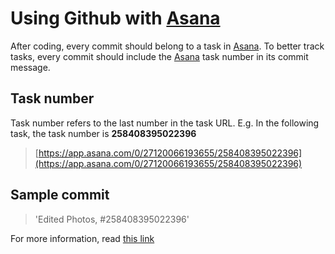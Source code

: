 # Using Github with [Asana](https://asana.com)

After coding, every commit should belong to a task in [Asana](https://asana.com). To better track tasks, every commit should include the [Asana](https://asana.com) task number in its commit message.

## Task number

Task number refers to the last number in the task URL. E.g. In the following task, the task number is **258408395022396**

> [https://app.asana.com/0/27120066193655/258408395022396](https://app.asana.com/0/27120066193655/258408395022396)

## Sample commit

> 'Edited Photos, \#258408395022396'

For more information, read [this link](https://asana.com/apps/github)

